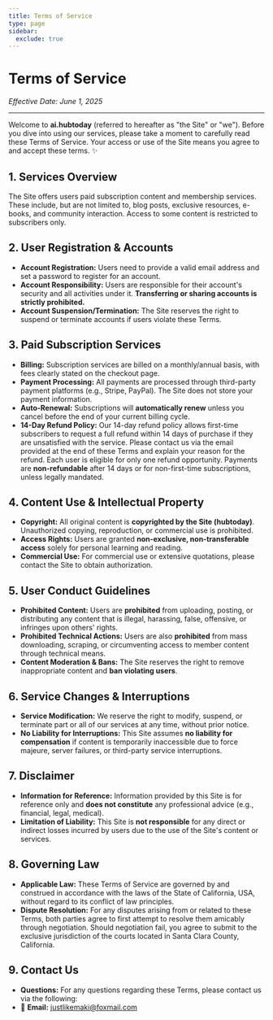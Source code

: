 ```yaml
---
title: Terms of Service
type: page
sidebar:
  exclude: true
---
```

# Terms of Service

*Effective Date: June 1, 2025*

---

Welcome to **ai.hubtoday** (referred to hereafter as "the Site" or "we"). Before you dive into using our services, please take a moment to carefully read these Terms of Service. Your access or use of the Site means you agree to and accept these terms. ✨

## 1. Services Overview
The Site offers users paid subscription content and membership services. These include, but are not limited to, blog posts, exclusive resources, e-books, and community interaction. Access to some content is restricted to subscribers only.

## 2. User Registration & Accounts
*   **Account Registration:** Users need to provide a valid email address and set a password to register for an account.
*   **Account Responsibility:** Users are responsible for their account's security and all activities under it. **Transferring or sharing accounts is strictly prohibited.**
*   **Account Suspension/Termination:** The Site reserves the right to suspend or terminate accounts if users violate these Terms.

## 3. Paid Subscription Services
*   **Billing:** Subscription services are billed on a monthly/annual basis, with fees clearly stated on the checkout page.
*   **Payment Processing:** All payments are processed through third-party payment platforms (e.g., Stripe, PayPal). The Site does not store your payment information.
*   **Auto-Renewal:** Subscriptions will **automatically renew** unless you cancel before the end of your current billing cycle.
*   **14-Day Refund Policy:** Our 14-day refund policy allows first-time subscribers to request a full refund within 14 days of purchase if they are unsatisfied with the service. Please contact us via the email provided at the end of these Terms and explain your reason for the refund. Each user is eligible for only one refund opportunity. Payments are **non-refundable** after 14 days or for non-first-time subscriptions, unless legally mandated.

## 4. Content Use & Intellectual Property
*   **Copyright:** All original content is **copyrighted by the Site (hubtoday)**. Unauthorized copying, reproduction, or commercial use is prohibited.
*   **Access Rights:** Users are granted **non-exclusive, non-transferable access** solely for personal learning and reading.
*   **Commercial Use:** For commercial use or extensive quotations, please contact the Site to obtain authorization.

## 5. User Conduct Guidelines
*   **Prohibited Content:** Users are **prohibited** from uploading, posting, or distributing any content that is illegal, harassing, false, offensive, or infringes upon others' rights.
*   **Prohibited Technical Actions:** Users are also **prohibited** from mass downloading, scraping, or circumventing access to member content through technical means.
*   **Content Moderation & Bans:** The Site reserves the right to remove inappropriate content and **ban violating users**.

## 6. Service Changes & Interruptions
*   **Service Modification:** We reserve the right to modify, suspend, or terminate part or all of our services at any time, without prior notice.
*   **No Liability for Interruptions:** This Site assumes **no liability for compensation** if content is temporarily inaccessible due to force majeure, server failures, or third-party service interruptions.

## 7. Disclaimer
*   **Information for Reference:** Information provided by this Site is for reference only and **does not constitute** any professional advice (e.g., financial, legal, medical).
*   **Limitation of Liability:** This Site is **not responsible** for any direct or indirect losses incurred by users due to the use of the Site's content or services.

## 8. Governing Law
*   **Applicable Law:** These Terms of Service are governed by and construed in accordance with the laws of the State of California, USA, without regard to its conflict of law principles.
*   **Dispute Resolution:** For any disputes arising from or related to these Terms, both parties agree to first attempt to resolve them amicably through negotiation. Should negotiation fail, you agree to submit to the exclusive jurisdiction of the courts located in Santa Clara County, California.

## 9. Contact Us
*   **Questions:** For any questions regarding these Terms, please contact us via the following:
*   📧 **Email:** [justlikemaki@foxmail.com](mailto:justlikemaki@foxmail.com)